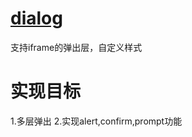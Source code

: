 # [dialog](https://github.com/cleverche/dialog)
支持iframe的弹出层，自定义样式
# 实现目标
1.多层弹出
2.实现alert,confirm,prompt功能
